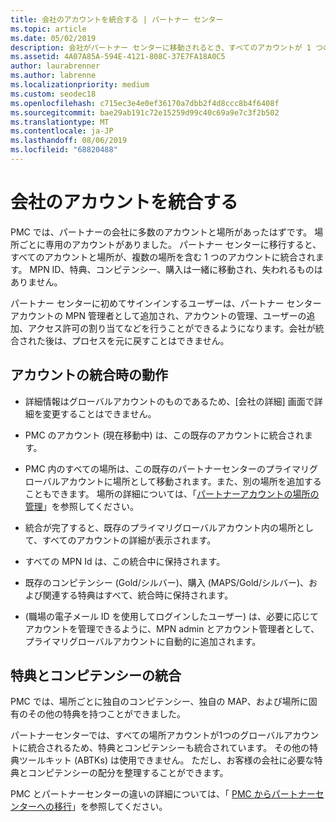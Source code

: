 ```yaml
---
title: 会社のアカウントを統合する | パートナー センター
ms.topic: article
ms.date: 05/02/2019
description: 会社がパートナー センターに移動されるとき、すべてのアカウントが 1 つのアカウントに統合されます
ms.assetid: 4A07A85A-594E-4121-808C-37E7FA18A0C5
author: laurabrenner
ms.author: labrenne
ms.localizationpriority: medium
ms.custom: seodec18
ms.openlocfilehash: c715ec3e4e0ef36170a7dbb2f4d8ccc8b4f6408f
ms.sourcegitcommit: bae29ab191c72e15259d99c40c69a9e7c3f2b502
ms.translationtype: MT
ms.contentlocale: ja-JP
ms.lasthandoff: 08/06/2019
ms.locfileid: "68820488"
---
```

# <a name="consolidate-your-company-accounts"></a>会社のアカウントを統合する

PMC では、パートナーの会社に多数のアカウントと場所があったはずです。 場所ごとに専用のアカウントがありました。 パートナー センターに移行すると、すべてのアカウントと場所が、複数の場所を含む 1 つのアカウントに統合されます。 MPN ID、特典、コンピテンシー、購入は一緒に移動され、失われるものはありません。 

パートナー センターに初めてサインインするユーザーは、パートナー センター アカウントの MPN 管理者として追加され、アカウントの管理、ユーザーの追加、アクセス許可の割り当てなどを行うことができるようになります。会社が統合された後は、プロセスを元に戻すことはできません。

## <a name="what-happens-during-consolidation-of-accounts"></a>アカウントの統合時の動作

- 詳細情報はグローバルアカウントのものであるため、[会社の詳細] 画面で詳細を変更することはできません。 

- PMC のアカウント (現在移動中) は、この既存のアカウントに統合されます。 

- PMC 内のすべての場所は、この既存のパートナーセンターのプライマリグローバルアカウントに場所として移動されます。また、別の場所を追加することもできます。 場所の詳細については、「[パートナーアカウントの場所の管理](manage-locations.md)」を参照してください。

- 統合が完了すると、既存のプライマリグローバルアカウント内の場所として、すべてのアカウントの詳細が表示されます。

- すべての MPN Id は、この統合中に保持されます。

- 既存のコンピテンシー (Gold/シルバー)、購入 (MAPS/Gold/シルバー)、および関連する特典はすべて、統合時に保持されます。

- (職場の電子メール ID を使用してログインしたユーザー) は、必要に応じてアカウントを管理できるように、MPN admin とアカウント管理者として、プライマリグローバルアカウントに自動的に追加されます。 


## <a name="consolidating-your-benefits-and-competencies"></a>特典とコンピテンシーの統合

PMC では、場所ごとに独自のコンピテンシー、独自の MAP、および場所に固有のその他の特典を持つことができました。

パートナーセンターでは、すべての場所アカウントが1つのグローバルアカウントに統合されるため、特典とコンピテンシーも統合されています。 その他の特典ツールキット (ABTKs) は使用できません。 ただし、お客様の会社に必要な特典とコンピテンシーの配分を整理することができます。

PMC とパートナーセンターの違いの詳細については、「 [PMC からパートナーセンターへの移行](guide-to-migration.md)」を参照してください。
